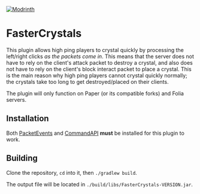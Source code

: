 [![Modrinth](https://img.shields.io/modrinth/v/pvpclub-FasterCrystals?label=Modrinth&style=for-the-badge)](https://modrinth.com/plugin/pvpclub-fastercrystals)

# FasterCrystals
This plugin allows high ping players to crystal quickly by processing the left/right clicks *as the packets come in*.
This means that the server does not have to rely on the client's attack packet to destroy a crystal, and also does not have to rely on the client's block interact packet to place a crystal.
This is the main reason why high ping players cannot crystal quickly normally; the crystals take too long to get destroyed/placed on their clients.

The plugin will only function on Paper (or its compatible forks) and Folia servers.

## Installation
Both [PacketEvents](https://github.com/retrooper/packetevents/releases) and [CommandAPI](https://github.com/CommandAPI/CommandAPI/releases) **must** be installed for this plugin to work.

## Building
Clone the repository, `cd` into it, then `./gradlew build`.

The output file will be located in `./build/libs/FasterCrystals-VERSION.jar`.
